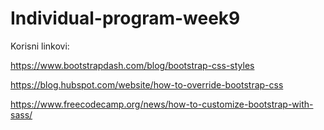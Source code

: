 # Individual-program-week9


Korisni linkovi:


https://www.bootstrapdash.com/blog/bootstrap-css-styles


https://blog.hubspot.com/website/how-to-override-bootstrap-css


https://www.freecodecamp.org/news/how-to-customize-bootstrap-with-sass/
